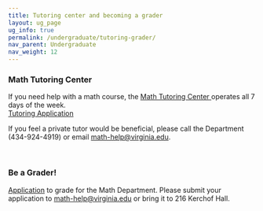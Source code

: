 ```yaml
---
title: Tutoring center and becoming a grader
layout: ug_page
ug_info: true
permalink: /undergraduate/tutoring-grader/
nav_parent: Undergraduate
nav_weight: 12
---
```

<h3>Math Tutoring Center</h3>
</div>

<p>If you need help with a math course, the <a href="http://people.virginia.edu/~psb7p/MTCsch.html">Math Tutoring Center</a><a href="http://people.virginia.edu/~psb7p/MTCsch.html  ."> </a>operates all 7 days of the week.<br />
<a href="/sites/math.virginia.edu/files/TutoringApplication_0_0_0.docx">Tutoring Application</a></p>

<p>If you feel a private tutor would be beneficial, please call the Department (434-924-4919) or email <a href="mailto:math-help@virginia.edu">math-help@virginia.edu</a>.</p>

<p>&nbsp;</p>

<h3>Be a Grader!</h3>

<p><a href="/sites/math.virginia.edu/files/Grader%20App.pdf">Application</a>&nbsp;to grade for the Math Department. Please submit your application to <a href="mailto:math-help@virginia.edu">math-help@virginia.edu</a> or bring it to 216 Kerchof Hall.</p>

<p>&nbsp;</p>
